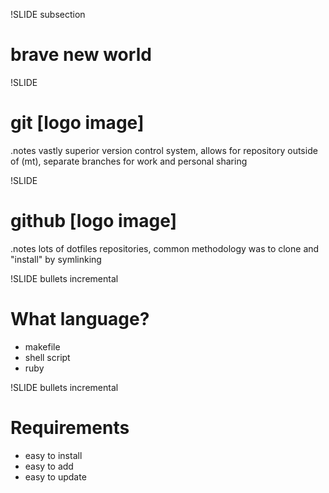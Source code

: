!SLIDE subsection
# brave new world #

!SLIDE

# git [logo image]

.notes vastly superior version control system, allows for repository outside of (mt), separate branches for work and personal sharing

!SLIDE

# github [logo image]

.notes lots of dotfiles repositories, common methodology was to clone and "install" by symlinking

!SLIDE bullets incremental

# What language?

* makefile
* shell script
* ruby

!SLIDE bullets incremental

# Requirements

* easy to install
* easy to add
* easy to update
